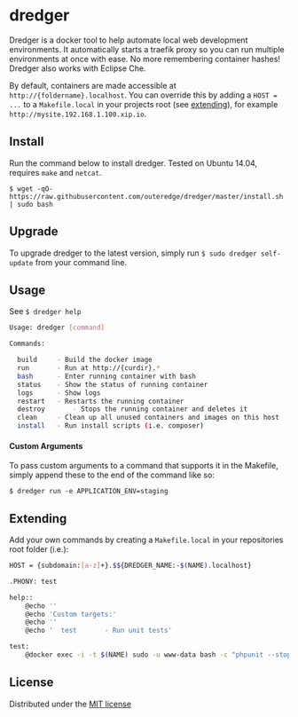 # dredger
Dredger is a docker tool to help automate local web development environments. It automatically starts a traefik proxy so you can run multiple environments at once with ease. No more remembering container hashes! Dredger also works with Eclipse Che.

By default, containers are made accessible at `http://{foldername}.localhost`. You can override this by adding a `HOST = ...` to a `Makefile.local` in your projects root (see [extending](#extending)), for example `http://mysite.192.168.1.100.xip.io`.

## Install
Run the command below to install dredger. Tested on Ubuntu 14.04, requires `make` and `netcat`.

`$ wget -qO- https://raw.githubusercontent.com/outeredge/dredger/master/install.sh | sudo bash`

## Upgrade
To upgrade dredger to the latest version, simply run `$ sudo dredger self-update` from your command line.

## Usage

See `$ dredger help`

```sh
Usage: dredger [command]

Commands:

  build		- Build the docker image
  run		- Run at http://{curdir}.*
  bash		- Enter running container with bash
  status	- Show the status of running container
  logs		- Show logs
  restart	- Restarts the running container
  destroy   	- Stops the running container and deletes it
  clean		- Clean up all unused containers and images on this host
  install	- Run install scripts (i.e. composer)
```

#### Custom Arguments
To pass custom arguments to a command that supports it in the Makefile, simply append these to the end of the command like so:

`$ dredger run -e APPLICATION_ENV=staging`

## Extending

Add your own commands by creating a `Makefile.local` in your repositories root folder (i.e.):

```sh
HOST = {subdomain:[a-z]+}.$${DREDGER_NAME:-$(NAME).localhost}

.PHONY: test

help::
	@echo ''
	@echo 'Custom targets:'
	@echo ''
	@echo '  test		- Run unit tests'

test:
	@docker exec -i -t $(NAME) sudo -u www-data bash -c "phpunit --stop-on-failure"
```

## License
Distributed under the [MIT license](LICENSE)
